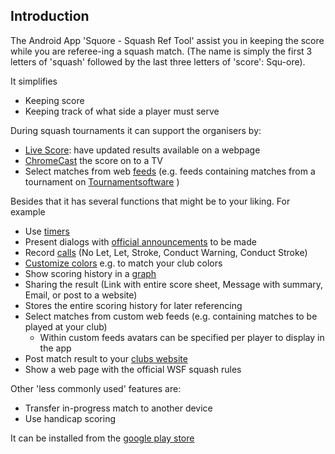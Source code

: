 ## Introduction

The Android App 'Squore - Squash Ref Tool' assist you in keeping the score while you are referee-ing a squash match.
(The name is simply the first 3 letters of 'squash' followed by the last three letters of 'score': Squ-ore).

It simplifies
* Keeping score
* Keeping track of what side a player must serve

During squash tournaments it can support the organisers by:
* [Live Score](livescore.md): have updated results available on a webpage
* [ChromeCast](chromecast.md) the score on to a TV
* Select matches from web [feeds](match.from.feed.md) (e.g. feeds containing matches from a tournament on [Tournamentsoftware](http://tournamentsoftware.com) )

Besides that it has several functions that might be to your liking. For example
* Use [timers](timers.md)
* Present dialogs with [official announcements](3.7.announcements.md) to be made
* Record [calls](3.5.appeals.conducts.md) (No Let, Let, Stroke, Conduct Warning, Conduct Stroke)
* [Customize colors](colors.md) e.g. to match your club colors
* Show scoring history in a [graph](graphs.md)
* Sharing the result (Link with entire score sheet, Message with summary, Email, or post to a website)
* Stores the entire scoring history for later referencing
* Select matches from custom web feeds (e.g. containing matches to be played at your club)
    * Within custom feeds avatars can be specified per player to display in the app
* Post match result to your [clubs website](4.7.club.website.md)
* Show a web page with the official WSF squash rules

Other 'less commonly used' features are:
* Transfer in-progress match to another device
* Use handicap scoring

It can be installed from the [google play store](https://play.google.com/store/apps/details?id=com.doubleyellow.scoreboard "Squore - Squash Ref Tool")

